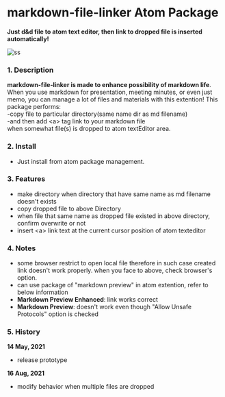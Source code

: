 # markdown-file-linker Atom Package

**Just d&d file to atom text editor, then link to dropped file is inserted automatically!**

![ss](https://i.imgur.com/sFyCT7m.gif)
### 1. Description
 **markdown-file-linker is made to enhance possibility of markdown life**.
 When you use markdown for presentation, meeting minutes, or even just memo,
 you can manage a lot of files and materials with this extention!
 This package performs:  
-copy file to particular directory(same name dir as md filename)  
-and then add \<a\> tag link to your markdown file  
when somewhat file(s) is dropped to atom textEditor area.  

### 2. Install
- Just install from atom package management.  

### 3. Features
  - make directory when directory that have same name as md filename doesn't exists
  - copy dropped file to above Directory
  - when file that same name as dropped file existed in above directory, confirm overwrite or not
  - insert \<a\> link text at the current cursor position of atom texteditor

### 4. Notes
   - some browser restrict to open local file therefore in such case created link doesn't work properly.
     when you face to above, check browser's option.
   - can use package of "markdown preview" in atom extention, refer to below information
   - **Markdown Preview Enhanced**: link works correct
   - **Markdown Preview**: doesn't work even though "Allow Unsafe Protocols" option is checked

### 5. History
**14 May, 2021**  
- release prototype

**16 Aug, 2021**
- modify behavior when multiple files are dropped
